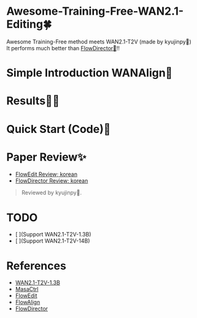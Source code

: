 # Awesome-Training-Free-WAN2.1-Editing🍀  
Awesome Training-Free method meets WAN2.1-T2V (made by kyujinpy🤗)  
It performs much better than [FlowDirector🦚](https://github.com/Westlake-AGI-Lab/FlowDirector)!!  

# Simple Introduction WANAlign🦖

# Results🐦‍🔥

# Quick Start (Code)🥏

# Paper Review✨
- [FlowEdit Review; korean]()
- [FlowDirector Review; korean]()
> Reviewed by kyujinpy🤗.

# TODO
- [ ](Support WAN2.1-T2V-1.3B)
- [ ](Support WAN2.1-T2V-14B)

# References
- [WAN2.1-T2V-1.3B](https://huggingface.co/Wan-AI/Wan2.1-T2V-1.3B)
- [MasaCtrl](https://github.com/TencentARC/MasaCtrl)
- [FlowEdit](https://matankleiner.github.io/flowedit/)
- [FlowAlign](https://arxiv.org/abs/2505.23145)
- [FlowDirector](https://arxiv.org/abs/2506.05046)
